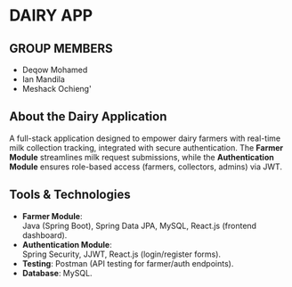 # **DAIRY APP**
## GROUP MEMBERS
- Deqow Mohamed
- Ian Mandila
- Meshack Ochieng'
## About the Dairy Application
A full-stack application designed to empower dairy farmers with real-time milk collection tracking, integrated with secure authentication. 
The **Farmer Module** streamlines milk request submissions, while the **Authentication Module** ensures role-based access (farmers, collectors, admins) via JWT.
## Tools & Technologies
- **Farmer Module**:  
  Java (Spring Boot), Spring Data JPA, MySQL, React.js (frontend dashboard).  
- **Authentication Module**:  
  Spring Security, JJWT, React.js (login/register forms).  
- **Testing**: Postman (API testing for farmer/auth endpoints).  
- **Database**: MySQL.
